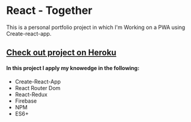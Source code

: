 <h1>React - Together </h1>

<p>This is a personal portfolio project in which I'm Working on a PWA using Create-react-app.</p>

<a href="https://together-live.herokuapp.com/"  target="blank"><h2>Check out project on Heroku</h2></a>

<h4>In this project I apply my knowedge in the following:</h4>

<ul>

<li>Create-React-App</li>
<li>React Router Dom</li>
<li>React-Redux</li>
<li>Firebase</li>
<li>NPM</li>
<li>ES6+</li>

</ul>